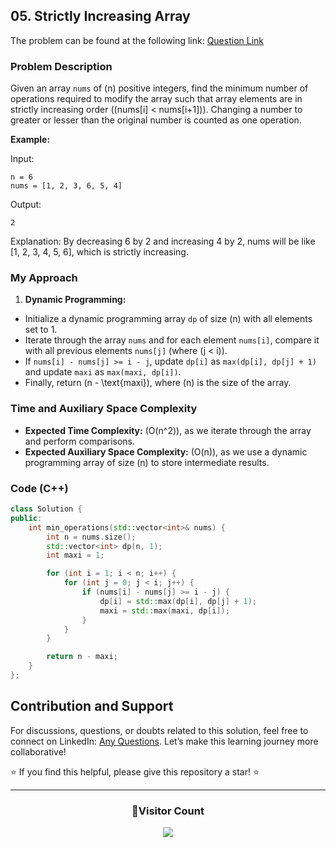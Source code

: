 ## 05. Strictly Increasing Array

The problem can be found at the following link: [Question Link](https://www.geeksforgeeks.org/problems/convert-to-strictly-increasing-array3351/1)

### Problem Description

Given an array `nums` of \(n\) positive integers, find the minimum number of operations required to modify the array such that array elements are in strictly increasing order (\(nums[i] < nums[i+1]\)). Changing a number to greater or lesser than the original number is counted as one operation.

**Example:**

Input:

```
n = 6
nums = [1, 2, 3, 6, 5, 4]
```

Output:

```
2
```

Explanation:
By decreasing 6 by 2 and increasing 4 by 2, nums will be like [1, 2, 3, 4, 5, 6], which is strictly increasing.

### My Approach

1. **Dynamic Programming:**

- Initialize a dynamic programming array `dp` of size \(n\) with all elements set to 1.
- Iterate through the array `nums` and for each element `nums[i]`, compare it with all previous elements `nums[j]` (where \(j < i\)).
- If `nums[i] - nums[j] >= i - j`, update `dp[i]` as `max(dp[i], dp[j] + 1)` and update `maxi` as `max(maxi, dp[i])`.
- Finally, return \(n - \text{maxi}\), where \(n\) is the size of the array.

### Time and Auxiliary Space Complexity

- **Expected Time Complexity:** \(O(n^2)\), as we iterate through the array and perform comparisons.
- **Expected Auxiliary Space Complexity:** \(O(n)\), as we use a dynamic programming array of size \(n\) to store intermediate results.

### Code (C++)

```cpp
class Solution {
public:
    int min_operations(std::vector<int>& nums) {
        int n = nums.size();
        std::vector<int> dp(n, 1);
        int maxi = 1;

        for (int i = 1; i < n; i++) {
            for (int j = 0; j < i; j++) {
                if (nums[i] - nums[j] >= i - j) {
                    dp[i] = std::max(dp[i], dp[j] + 1);
                    maxi = std::max(maxi, dp[i]);
                }
            }
        }

        return n - maxi;
    }
};
```

## Contribution and Support

For discussions, questions, or doubts related to this solution, feel free to connect on LinkedIn: [Any Questions](https://www.linkedin.com/in/patel-hetkumar-sandipbhai-8b110525a/). Let’s make this learning journey more collaborative!

⭐ If you find this helpful, please give this repository a star! ⭐

---

<div align="center">
  <h3><b>📍Visitor Count</b></h3>
</div>

<p align="center">
  <img src="https://profile-counter.glitch.me/Hunterdii/count.svg" />
</p>

